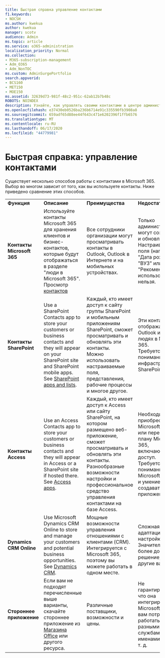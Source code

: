 ```yaml
---
title: Быстрая справка управление контактами
f1.keywords:
- NOCSH
ms.author: kwekua
author: kwekua
manager: scotv
audience: Admin
ms.topic: article
ms.service: o365-administration
localization_priority: Normal
ms.collection:
- M365-subscription-management
- Adm_O365
- Adm_NonTOC
ms.custom: AdminSurgePortfolio
search.appverid:
- BCS160
- MET150
- MOE150
ms.assetid: 32639d73-981f-48c2-951c-62ab12b7b48c
ROBOTS: NOINDEX
description: Узнайте, как управлять своими контактами в центре администрирования.
ms.openlocfilehash: e37430eb0526ba236b6714e91c335590fb3908a8
ms.sourcegitcommit: 659adf65d88ee44f643c471e6202396f1ffb6576
ms.translationtype: MT
ms.contentlocale: ru-RU
ms.lasthandoff: 06/17/2020
ms.locfileid: "44779981"
---
```

# <a name="quick-help-ways-to-manage-contacts"></a>Быстрая справка: управление контактами

Существует несколько способов работы с контактами в Microsoft 365. Выбор во многом зависит от того, как вы используете контакты. Ниже приведено сравнение этих способов.
  
|||||
|:-----|:-----|:-----|:-----|
|**Функция** <br/> |**Описание** <br/> |**Преимущества** <br/> |**Недостатки** <br/> |
|**Контакты Microsoft 365** <br/> |Используйте контакты Microsoft 365 для хранения клиентов и бизнес-контактов, которые будут отображаться в разделе "люди в Microsoft 365". Просмотр [контактов](contacts.md) <br/> |Все сотрудники организации могут просматривать контакты в Outlook, Outlook в Интернете и на мобильных устройствах.  <br/> |Только администраторы могут создавать и обновлять их.  <br/> Настраиваемые поля (например, "Дата рождения, "ВУЗ" или "Рекомендатель") использовать нельзя.  <br/> |
|**Контакты SharePoint** <br/> |Use a SharePoint Contacts app to store your customers or business contacts and they will appear on your SharePoint site and SharePoint mobile apps. See [SharePoint apps and lists](https://support.microsoft.com/office/0a1c3ace-def0-44af-b225-cfa8d92c52d7).  <br/> |Каждый, кто имеет доступ к сайту группы SharePoint и мобильным приложениям SharePoint, сможет просматривать и обновлять эти контакты.  <br/> Можно использовать настраиваемые поля, представления, рабочие процессы и многое другое.  <br/> |Эти контакты не отображаются в Outlook или людях в Microsoft 365.  <br/> Требуется понимание основ инфраструктуры SharePoint.  <br/> |
|**Контакты Access** <br/> |Use an Access Contacts app to store your customers or business contacts and they will appear in Access or a SharePoint site if hosted there. See [Access apps](https://support.microsoft.com/office/25f3ab3e-510d-44b0-accf-b976c0813e71).  <br/> |Каждый, кто имеет доступ к Access или сайту SharePoint, на котором размещено веб-приложение, сможет просматривать и обновлять эти контакты.  <br/> Разнообразные возможности настройки и профессиональное средство управления контактами на базе Access.  <br/> |Необходимо приобрести Microsoft Access или перейти к плану Microsoft 365, включающему доступ.  <br/> Требуется понимание основ Microsoft Access и умение создавать веб-приложения.  <br/> |
|**Dynamics CRM Online** <br/> |Use Microsoft Dynamics CRM Online to store and manage your customers and potential business opportunities. See [Dynamics CRM](https://dynamics.microsoft.com).  <br/> |Мощные возможности управления отношениями с клиентами (CRM).  <br/> Интегрируется с Microsoft 365, поэтому вы можете работать в одном месте.  <br/> |Сложная адаптация и настройка.  <br/> Значительно более дорогое решение, чем другие варианты.  <br/> |
|**Стороннее приложение** <br/> |Если вам не подходят перечисленные выше варианты, скачайте стороннее приложение из [Магазина Office](https://store.office.com) или другого ресурса.  <br/> |Различные поставщики, возможности и цены.  <br/> |Не гарантируется, что она интегрирована с Microsoft 365, и вам потребуется работать с двумя разными службами, именами входа и т. д.  <br/> |
   

